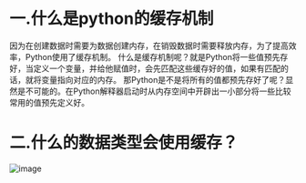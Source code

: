 # 一.什么是python的缓存机制
因为在创建数据时需要为数据创建内存，在销毁数据时需要释放内存，为了提高效率，Python使用了缓存机制。
什么是缓存机制呢？就是Python将一些值预先存好，当定义一个变量，并给他赋值时，会先匹配这些缓存好的值，如果有匹配的话，就将变量指向对应的内存。
那Python是不是将所有的值都预先存好了呢？显然是不可能的。在Python解释器启动时从内存空间中开辟出一小部分将一些比较常用的值预先定义好。  


# 二.什么的数据类型会使用缓存？
![image](https://user-images.githubusercontent.com/96570699/196344979-d8d9f426-7885-4ae5-9c15-7c0747136391.png)  



